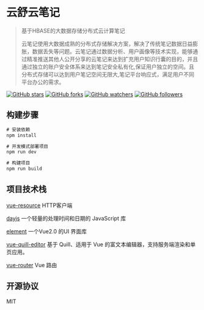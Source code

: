 # 云舒云笔记

> 基于HBASE的大数据存储分布式云计算笔记
>
> 云笔记使用大数据成熟的分布式存储解决方案，解决了传统笔记数据日益膨胀，数据丢失等问题。云笔记通过数据分析、用户画像等技术实现，能够通过精准推送其他人公开分享的云笔记来达到扩充用户知识行囊的目的，并且通过独立的账户安全体系来达到笔记安全私有化,保证用户独立的空间。且分布式存储可以达到用户笔记空间无限大,笔记平台响应式，满足用户不同平台办公的需求。

[![GitHub stars](https://img.shields.io/github/stars/itning/yunshu-notes.svg?style=social&label=Stars)]()
[![GitHub forks](https://img.shields.io/github/forks/itning/yunshu-notes.svg?style=social&label=Fork)]()
[![GitHub watchers](https://img.shields.io/github/watchers/itning/yunshu-notes.svg?style=social&label=Watch)]()
[![GitHub followers](https://img.shields.io/github/followers/itning.svg?style=social&label=Follow)]()

## 构建步骤

``` js
# 安装依赖
npm install

# 开发模式部署项目
npm run dev

# 构建项目
npm run build
```

## 项目技术栈


[vue-resource](https://github.com/pagekit/vue-resource) HTTP客户端

[dayjs](https://github.com/iamkun/dayjs) 一个轻量的处理时间和日期的 JavaScript 库

[element](https://github.com/ElemeFE/element) 一个Vue2.0 的UI 界面库

[vue-quill-editor](https://github.com/surmon-china/vue-quill-editor) 基于 Quill、适用于 Vue 的富文本编辑器，支持服务端渲染和单页应用。

[vue-router](https://github.com/vuejs/vue-router) Vue 路由

## 开源协议

MIT
